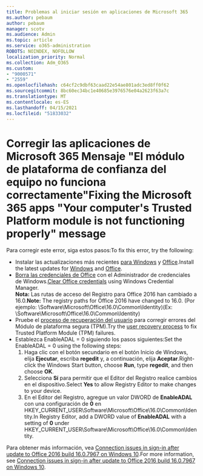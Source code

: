 ```yaml
---
title: Problemas al iniciar sesión en aplicaciones de Microsoft 365
ms.author: pebaum
author: pebaum
manager: scotv
ms.audience: Admin
ms.topic: article
ms.service: o365-administration
ROBOTS: NOINDEX, NOFOLLOW
localization_priority: Normal
ms.collection: Adm_O365
ms.custom:
- "9000571"
- "2559"
ms.openlocfilehash: c64cf2c9dbf63caad22e54ae801adc3ed8ff0f62
ms.sourcegitcommit: 8bc60ec34bc1e40685e3976576e04a2623f63a7c
ms.translationtype: MT
ms.contentlocale: es-ES
ms.lasthandoff: 04/15/2021
ms.locfileid: "51833032"
---
```

# <a name="fixing-the-microsoft-365-apps-your-computers-trusted-platform-module-is-not-functioning-properly-message"></a><span data-ttu-id="b9cdc-102">Corregir las aplicaciones de Microsoft 365 Mensaje "El módulo de plataforma de confianza del equipo no funciona correctamente"</span><span class="sxs-lookup"><span data-stu-id="b9cdc-102">Fixing the Microsoft 365 apps "Your computer's Trusted Platform module is not functioning properly" message</span></span>

<span data-ttu-id="b9cdc-103">Para corregir este error, siga estos pasos:</span><span class="sxs-lookup"><span data-stu-id="b9cdc-103">To fix this error, try the following:</span></span>

- <span data-ttu-id="b9cdc-104">Instalar las actualizaciones más recientes [para Windows](https://support.microsoft.com/help/4027667/windows-10-update) y [Office](https://support.office.com/article/update-office-and-your-computer-with-microsoft-update-2ab296f3-7f03-43a2-8e50-46de917611c5).</span><span class="sxs-lookup"><span data-stu-id="b9cdc-104">Install the latest updates for [Windows](https://support.microsoft.com/help/4027667/windows-10-update) and [Office](https://support.office.com/article/update-office-and-your-computer-with-microsoft-update-2ab296f3-7f03-43a2-8e50-46de917611c5).</span></span>
- <span data-ttu-id="b9cdc-105">[Borra las credenciales de Office](https://docs.microsoft.com/office/troubleshoot/office-suite-issues/another-account-already-signed-in#step-4-clear-cached-credentials-on-the-computer) con el Administrador de credenciales de Windows.</span><span class="sxs-lookup"><span data-stu-id="b9cdc-105">[Clear Office credentials](https://docs.microsoft.com/office/troubleshoot/office-suite-issues/another-account-already-signed-in#step-4-clear-cached-credentials-on-the-computer) using Windows Credential Manager.</span></span><br/>
    <span data-ttu-id="b9cdc-106">**Nota:** Las rutas de acceso del Registro para Office 2016 han cambiado a 16.0.</span><span class="sxs-lookup"><span data-stu-id="b9cdc-106">**Note:** The registry paths for Office 2016 have changed to 16.0.</span></span> <span data-ttu-id="b9cdc-107">(Por ejemplo: \Software\Microsoft\Office\16.0\Common\Identity\)</span><span class="sxs-lookup"><span data-stu-id="b9cdc-107">(Ex: \Software\Microsoft\Office\16.0\Common\Identity\)</span></span>
- <span data-ttu-id="b9cdc-108">Pruebe el [proceso de recuperación del usuario](https://docs.microsoft.com/office365/troubleshoot/administration/connection-issue-when-sign-in-office-2016#symptom-2) para corregir errores del Módulo de plataforma segura (TPM).</span><span class="sxs-lookup"><span data-stu-id="b9cdc-108">Try the [user recovery process](https://docs.microsoft.com/office365/troubleshoot/administration/connection-issue-when-sign-in-office-2016#symptom-2) to fix Trusted Platform Module (TPM) failures.</span></span>
- <span data-ttu-id="b9cdc-109">Establezca EnableADAL = 0 siguiendo los pasos siguientes:</span><span class="sxs-lookup"><span data-stu-id="b9cdc-109">Set the EnableADAL = 0 using the following steps:</span></span>  
    1. <span data-ttu-id="b9cdc-110">Haga clic con el botón secundario en el botón Inicio de Windows, elija **Ejecutar**, escriba **regedit** y, a continuación, elija **Aceptar**.</span><span class="sxs-lookup"><span data-stu-id="b9cdc-110">Right-click the Windows Start button, choose **Run**, type **regedit**, and then choose **OK**.</span></span>
    2. <span data-ttu-id="b9cdc-111">Selecciona **Sí** para permitir que el Editor del Registro realice cambios en el dispositivo.</span><span class="sxs-lookup"><span data-stu-id="b9cdc-111">Select **Yes** to allow Registry Editor to make changes to your device.</span></span>
    3. <span data-ttu-id="b9cdc-112">En el Editor del Registro, agregue un valor DWORD de **EnableADAL** con una configuración de **0** en HKEY_CURRENT_USER\Software\Microsoft\Office\16.0\Common\Identity.</span><span class="sxs-lookup"><span data-stu-id="b9cdc-112">In Registry Editor, add a DWORD value of **EnableADAL** with a setting of **0** under HKEY_CURRENT_USER\Software\Microsoft\Office\16.0\Common\Identity.</span></span>

<span data-ttu-id="b9cdc-113">Para obtener más información, vea [Connection issues in sign-in after update to Office 2016 build 16.0.7967 on Windows 10](https://docs.microsoft.com/office365/troubleshoot/administration/connection-issue-when-sign-in-office-2016).</span><span class="sxs-lookup"><span data-stu-id="b9cdc-113">For more information, see [Connection issues in sign-in after update to Office 2016 build 16.0.7967 on Windows 10](https://docs.microsoft.com/office365/troubleshoot/administration/connection-issue-when-sign-in-office-2016).</span></span>